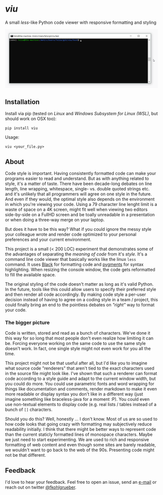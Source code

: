 # *viu*

A small *less*-like Python code viewer with responsive formatting and styling

![Demo](res/demo.gif)

## Installation

Install via pip (tested on *Linux* and *Windows Subsystem for Linux (WSL)*, but should work on OSX too):

```
pip install viu
```

Usage:

```
viu <your_file.py>
```

## About

Code style is important. Having consistently formatted code can make your programs easier to read and understand. But as with anything related to style, it's a matter of taste. There have been decade-long debates on line length, line wrapping, whitespace, single- vs. double quoted strings etc. and it's unlikely that all programmers will agree on one style in the future. And even if they would, the optimal style also depends on the environment in which you're viewing your code. Using a 79 character line lenght limit is a waste of space on a 4K screen, might fit well when viewing two editors side-by-side on a FullHD screen and be toally unreadable in a presentation or when doing a three-way merge on your laptop.

But does it have to be this way? What if you could ignore the messy style your colleague wrote and render code optimized to your personal preferences and your current environment.

This project is a small (< 200 LOC) experiment that demonstrates some of the advantages of separating the *meaning of code* from it's *style*. It's a command line code viewer that basically works like the linux `less` command. It uses [Black](https://github.com/ambv/black) for formatting code and [pygments](http://pygments.org/) for syntax highlighting. When resizing the console window, the code gets reformatted to fill the available space.

The original styling of the code doesn't matter as long as it's valid Python. In the future, tools like this could allow users to specify their preferred style and then render all code accordingly. By making code style a per-user decision instead of having to agree on a coding style in a team / project, this could finally bring an end to the pointless debates on *"right"* way to format your code.

### The bigger picture

Code is written, stored and read as a bunch of characters. We've done it this way for so long that most people don't even realize how limiting it can be. Forcing everyone working on the same code to use the same style doesn't work. In fact, one single style might not even work for you all the time.

This project might not be that useful after all, but I'd like you to imagine what source code "renderers" that aren't tied to the exact characters used in the source file might look like. I've shown that such a renderer can format code according to a style guide and adapt to the current window width, but you could do more. You could use parametric fonts and word wrapping for things like documentation and comments, render markdown to make it even more readable or display syntax you don't like in a different way (just imagine something like braceless-java for a moment :P). You could even use non-textual elements to display code (e.g. real lists / tables instead of a bunch of `[]` characters.

Should you do this? Well, honestly ... I don't know. Most of us are so used to how code looks that going crazy with formatting may subjectively reduce readability initially. I think that there might be better ways to represent code than the current staticly formatted lines of monospace characters. Maybe we just need to start experimenting. We are used to rich and responsive formatting of web content and even though some sites are barely readable, we wouldn't want to go back to the web of the 90s. Presenting code might not be that different.

## Feedback

I'd love to hear your feedback. Feel free to open an issue, send an [e-mail](mailto:felix.kohlgrueber@gmail.com) or reach out on twitter [@fkohlgrueber](https://twitter.com/fkohlgrueber).

